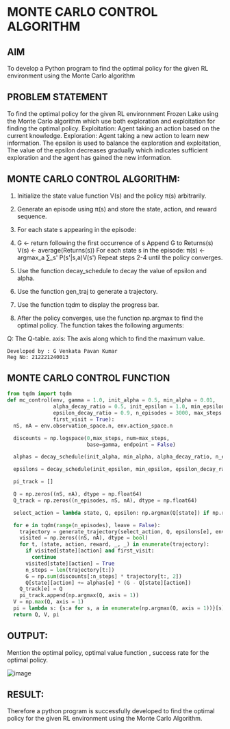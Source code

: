 # MONTE CARLO CONTROL ALGORITHM

## AIM
To develop a Python program to find the optimal policy for the given RL environment using the Monte Carlo algorithm

## PROBLEM STATEMENT
To find the optimal policy for the given RL environnment Frozen Lake using the Monte Carlo algorithm which use both exploration and exploitation for finding the optimal policy. Exploitation: Agent taking an action based on the current knowledge. Exploration: Agent taking a new action to learn new information. The epsilon is used to balance the exploration and exploitation, The value of the epsilon decreases gradually which indicates sufficient exploration and the agent has gained the new information.

## MONTE CARLO CONTROL ALGORITHM:

1. Initialize the state value function V(s) and the policy π(s) arbitrarily.

2. Generate an episode using π(s) and store the state, action, and reward sequence.

3. For each state s appearing in the episode:

4. G ← return following the first occurrence of s Append G to Returns(s) V(s) ← average(Returns(s)) For each state s in the episode: π(s) ← argmax_a ∑_s' P(s'|s,a)V(s') Repeat steps 2-4 until the policy converges.

5. Use the function decay_schedule to decay the value of epsilon and alpha.

6. Use the function gen_traj to generate a trajectory.

7. Use the function tqdm to display the progress bar.

8. After the policy converges, use the function np.argmax to find the optimal policy. The function takes the following arguments:

Q: The Q-table. axis: The axis along which to find the maximum value.

```
Developed by : G Venkata Pavan Kumar
Reg No: 212221240013
```

## MONTE CARLO CONTROL FUNCTION
```python
from tqdm import tqdm
def mc_control(env, gamma = 1.0, init_alpha = 0.5, min_alpha = 0.01,
               alpha_decay_ratio = 0.5, init_epsilon = 1.0, min_epsilon = 0.1,
               epsilon_decay_ratio = 0.9, n_episodes = 3000, max_steps = 200,
               first_visit = True):
  nS, nA = env.observation_space.n, env.action_space.n

  discounts = np.logspace(0,max_steps, num=max_steps,
                          base=gamma, endpoint = False)

  alphas = decay_schedule(init_alpha, min_alpha, alpha_decay_ratio, n_episodes)

  epsilons = decay_schedule(init_epsilon, min_epsilon, epsilon_decay_ratio, n_episodes)

  pi_track = []

  Q = np.zeros((nS, nA), dtype = np.float64)
  Q_track = np.zeros((n_episodes, nS, nA), dtype = np.float64)

  select_action = lambda state, Q, epsilon: np.argmax(Q[state]) if np.random.random() > epsilon_decay_ratio else np.random.randint(len(Q[state]))

  for e in tqdm(range(n_episodes), leave = False):
    trajectory = generate_trajectory(select_action, Q, epsilons[e], env, max_steps)
    visited = np.zeros((nS, nA), dtype = bool)
    for t, (state, action, reward, _, _) in enumerate(trajectory):
      if visited[state][action] and first_visit:
        continue
      visited[state][action] = True
      n_steps = len(trajectory[t:])
      G = np.sum(discounts[:n_steps] * trajectory[t:, 2])
      Q[state][action] += alphas[e] * (G - Q[state][action])
    Q_track[e] = Q
    pi_track.append(np.argmax(Q, axis = 1))
  V = np.max(Q, axis = 1)
  pi = lambda s: {s:a for s, a in enumerate(np.argmax(Q, axis = 1))}[s]
  return Q, V, pi
```
## OUTPUT:
Mention the optimal policy, optimal value function , success rate for the optimal policy.

![image](https://github.com/Pavan-Gv/monte-carlo-control/assets/94827772/10c96f90-24ac-46aa-af96-5a64d5acca87)

## RESULT:
Therefore a python program is successfully developed to find the optimal policy for the given RL environment using the Monte Carlo Algorithm.
